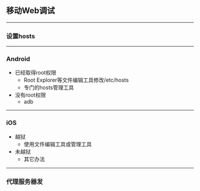 ## 移动Web调试

---

### 设置hosts

---

### Android

* 已经取得root权限
    * Root Explorer等文件编辑工具修改/etc/hosts
    * 专门的hosts管理工具
* 没有root权限
    * adb

---

### iOS

* 越狱
    * 使用文件编辑工具或管理工具
* 未越狱
    * 其它办法

---

### 代理服务器发




